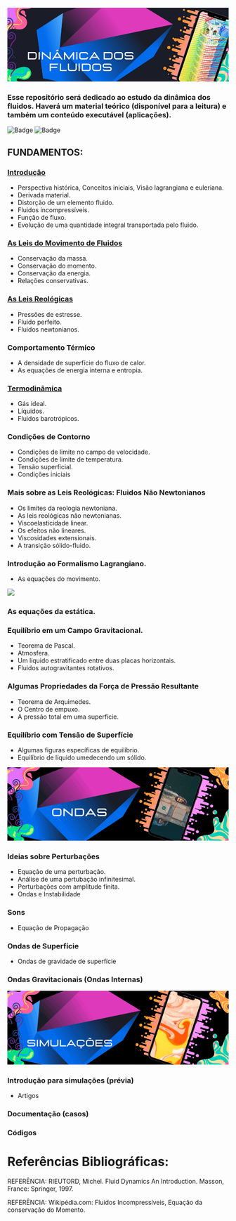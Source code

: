 ![](https://raw.githubusercontent.com/leonardoSaaads/Dinamica_dos_Fluidos/main/Imagens/banner.jpg)

### Esse repositório será dedicado ao estudo da dinâmica dos fluidos. Haverá um material teórico (disponível para a leitura) e também um conteúdo executável (aplicações).

![Badge](https://img.shields.io/github/stars/leonardoSaaads/Dinamica_dos_Fluidos?style=for-the-badge)
![Badge](https://img.shields.io/github/forks/leonardoSaaads/Dinamica_dos_Fluidos?style=for-the-badge)

## FUNDAMENTOS:
### [Introdução](https://github.com/leonardoSaaads/Dinamica_dos_Fluidos/tree/main/Introdu%C3%A7%C3%A3o)
* Perspectiva histórica, Conceitos iniciais, Visão lagrangiana e euleriana.
* Derivada material.
* Distorção de um elemento fluido.
* Fluidos incompressíveis.
* Função de fluxo.
* Evolução de uma quantidade integral transportada pelo fluido.
### [As Leis do Movimento de Fluidos](https://github.com/leonardoSaaads/Dinamica_dos_Fluidos/tree/main/As%20Leis%20do%20Movimento)
* Conservação da massa.
* Conservação do momento.
* Conservação da energia.
* Relações conservativas.
### [As Leis Reológicas](https://github.com/leonardoSaaads/Dinamica_dos_Fluidos/tree/main/Leis%20Reol%C3%B3gicas)
* Pressões de estresse.
* Fluido perfeito.
* Fluidos newtonianos.
### Comportamento Térmico
* A densidade de superfície do fluxo de calor.
* As equações de energia interna e entropia.
### [Termodinâmica](https://github.com/leonardoSaaads/Dinamica_dos_Fluidos/tree/main/Termodin%C3%A2mica)
* Gás ideal.
* Líquidos.
* Fluidos barotrópicos.
### Condições de Contorno
* Condições de limite no campo de velocidade.
* Condições de limite de temperatura.
* Tensão superficial.
* Condições iniciais
### Mais sobre as Leis Reológicas: Fluidos Não Newtonianos
* Os limites da reologia newtoniana.
* As leis reológicas não newtonianas.
* Viscoelasticidade linear.
* Os efeitos não lineares.
* Viscosidades extensionais.
* A transição sólido-fluido.
### Introdução ao Formalismo Lagrangiano.
* As equações do movimento.

![](https://github.com/leonardoSaaads/Dinamica_dos_Fluidos/blob/main/Imagens/Est%C3%A1tica%20-%20banner.gif?raw=true)
### As equações da estática.
### Equilíbrio em um Campo Gravitacional.
* Teorema de Pascal.
* Atmosfera.
* Um líquido estratificado entre duas placas horizontais.
* Fluidos autogravitantes rotativos.
### Algumas Propriedades da Força de Pressão Resultante
* Teorema de Arquimedes.
* O Centro de empuxo.
* A pressão total em uma superfície.
### Equilíbrio com Tensão de Superfície
* Algumas figuras específicas de equilíbrio.
* Equilíbrio de líquido umedecendo um sólido.

![](https://raw.githubusercontent.com/leonardoSaaads/Dinamica_dos_Fluidos/main/Imagens/Ondas%20-%20banner.gif)
### Ideias sobre Perturbações
* Equação de uma perturbação.
* Análise de uma pertubação infinitesimal.
* Perturbações com amplitude finita.
* Ondas e Instabilidade
### Sons
* Equação de Propagação
### Ondas de Superfície
* Ondas de gravidade de superfície
### Ondas Gravitacionais (Ondas Internas)
 
![](https://raw.githubusercontent.com/leonardoSaaads/Dinamica_dos_Fluidos/main/Imagens/Simula%C3%A7%C3%A3o%20-%20banner.gif)
### Introdução para simulações (prévia)
* Artigos
### Documentação (casos)
### Códigos

# Referências Bibliográficas:

REFERÊNCIA: RIEUTORD, Michel. Fluid Dynamics An Introduction. Masson, France: Springer, 1997.

REFERÊNCIA: Wikipédia.com: Fluidos Incompressíveis, Equação da conservação do Momento.
